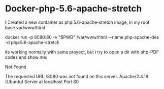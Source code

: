 # Docker-php-5.6-apache-stretch

I Created a new container as php:5.6-apache-stretch image, in my root base var/www/html

docker run -p 8080:80 -v "$PWD":/var/www/html --name php-apache-des -d php:5.6-apache-stretch

its working normally with same proyect, but i try to open a dir with php-PDF codes and show me:

Not Found

The requested URL /8080 was not found on this server.
Apache/2.4.18 (Ubuntu) Server at localhost Port 80

